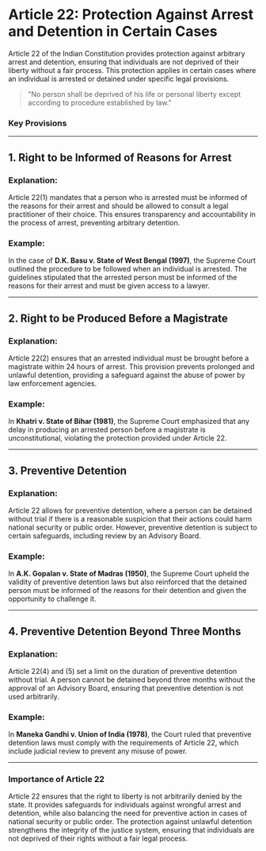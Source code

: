 # **Article 22: Protection Against Arrest and Detention in Certain Cases**

Article 22 of the Indian Constitution provides protection against arbitrary arrest and detention, ensuring that individuals are not deprived of their liberty without a fair process. This protection applies in certain cases where an individual is arrested or detained under specific legal provisions.

> "No person shall be deprived of his life or personal liberty except according to procedure established by law."

### **Key Provisions**

---

## **1. Right to be Informed of Reasons for Arrest**

### **Explanation**:
Article 22(1) mandates that a person who is arrested must be informed of the reasons for their arrest and should be allowed to consult a legal practitioner of their choice. This ensures transparency and accountability in the process of arrest, preventing arbitrary detention.

### **Example**:
In the case of **D.K. Basu v. State of West Bengal (1997)**, the Supreme Court outlined the procedure to be followed when an individual is arrested. The guidelines stipulated that the arrested person must be informed of the reasons for their arrest and must be given access to a lawyer.

---

## **2. Right to be Produced Before a Magistrate**

### **Explanation**:
Article 22(2) ensures that an arrested individual must be brought before a magistrate within 24 hours of arrest. This provision prevents prolonged and unlawful detention, providing a safeguard against the abuse of power by law enforcement agencies.

### **Example**:
In **Khatri v. State of Bihar (1981)**, the Supreme Court emphasized that any delay in producing an arrested person before a magistrate is unconstitutional, violating the protection provided under Article 22.

---

## **3. Preventive Detention**

### **Explanation**:
Article 22 allows for preventive detention, where a person can be detained without trial if there is a reasonable suspicion that their actions could harm national security or public order. However, preventive detention is subject to certain safeguards, including review by an Advisory Board.

### **Example**:
In **A.K. Gopalan v. State of Madras (1950)**, the Supreme Court upheld the validity of preventive detention laws but also reinforced that the detained person must be informed of the reasons for their detention and given the opportunity to challenge it.

---

## **4. Preventive Detention Beyond Three Months**

### **Explanation**:
Article 22(4) and (5) set a limit on the duration of preventive detention without trial. A person cannot be detained beyond three months without the approval of an Advisory Board, ensuring that preventive detention is not used arbitrarily.

### **Example**:
In **Maneka Gandhi v. Union of India (1978)**, the Court ruled that preventive detention laws must comply with the requirements of Article 22, which include judicial review to prevent any misuse of power.

---

### **Importance of Article 22**

Article 22 ensures that the right to liberty is not arbitrarily denied by the state. It provides safeguards for individuals against wrongful arrest and detention, while also balancing the need for preventive action in cases of national security or public order. The protection against unlawful detention strengthens the integrity of the justice system, ensuring that individuals are not deprived of their rights without a fair legal process.

